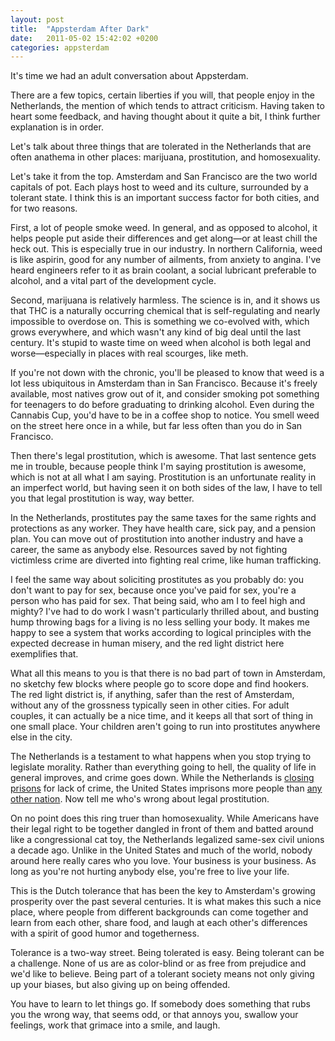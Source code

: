 ```yaml
---
layout: post
title:  "Appsterdam After Dark"
date:   2011-05-02 15:42:02 +0200
categories: appsterdam
---
```



It's time we had an adult conversation about Appsterdam. 



There are a few topics, certain liberties if you will, that people enjoy in the Netherlands, the mention of which tends to attract criticism. Having taken to heart some feedback, and having thought about it quite a bit, I think further explanation is in order. 



Let's talk about three things that are tolerated in the Netherlands that are often anathema in other places: marijuana, prostitution, and homosexuality.



Let's take it from the top. Amsterdam and San Francisco are the two world capitals of pot. Each plays host to weed and its culture, surrounded by a tolerant state. I think this is an important success factor for both cities, and for two reasons.



First, a lot of people smoke weed. In general, and as opposed to alcohol, it helps people put aside their differences and get along—or at least chill the heck out. This is especially true in our industry. In northern California, weed is like aspirin, good for any number of ailments, from anxiety to angina. I've heard engineers refer to it as brain coolant, a social lubricant preferable to alcohol, and a vital part of the development cycle.



Second, marijuana is relatively harmless. The science is in, and it shows us that THC is a naturally occurring chemical that is self-regulating and nearly impossible to overdose on. This is something we co-evolved with, which grows everywhere, and which wasn't any kind of big deal until the last century. It's stupid to waste time on weed when alcohol is both legal and worse—especially in places with real scourges, like meth.



If you're not down with the chronic, you'll be pleased to know that weed is a lot less ubiquitous in Amsterdam than in San Francisco. Because it's freely available, most natives grow out of it, and consider smoking pot something for teenagers to do before graduating to drinking alcohol. Even during the Cannabis Cup, you'd have to be in a coffee shop to notice. You smell weed on the street here once in a while, but far less often than you do in San Francisco.



Then there's legal prostitution, which is awesome. That last sentence gets me in trouble, because people think I'm saying prostitution is awesome, which is not at all what I am saying. Prostitution is an unfortunate reality in an imperfect world, but having seen it on both sides of the law, I have to tell you that legal prostitution is way, way better.



In the Netherlands, prostitutes pay the same taxes for the same rights and protections as any worker. They have health care, sick pay, and a pension plan. You can move out of prostitution into another industry and have a career, the same as anybody else. Resources saved by not fighting victimless crime are diverted into fighting real crime, like human trafficking.



I feel the same way about soliciting prostitutes as you probably do: you don't want to pay for sex, because once you've paid for sex, you're a person who has paid for sex. That being said, who am I to feel high and mighty? I've had to do work I wasn't particularly thrilled about, and busting hump throwing bags for a living is no less selling your body. It makes me happy to see a system that works according to logical principles with the expected decrease in human misery, and the red light district here exemplifies that.



What all this means to you is that there is no bad part of town in Amsterdam, no sketchy few blocks where people go to score dope and find hookers. The red light district is, if anything, safer than the rest of Amsterdam, without any of the grossness typically seen in other cities. For adult couples, it can actually be a nice time, and it keeps all that sort of thing in one small place. Your children aren't going to run into prostitutes anywhere else in the city.



The Netherlands is a testament to what happens when you stop trying to legislate morality. Rather than everything going to hell, the quality of life in general improves, and crime goes down. While the Netherlands is <a href="http://lmgtfy.com/?q=Is+the+Netherlands+closing+prisons%3F">closing prisons</a> for lack of crime, the United States imprisons more people than <a href="http://lmgtfy.com/?q=Does+the+U.S.+imprison+more+people+than+another+other+nation%3F">any other nation</a>. Now tell me who's wrong about legal prostitution.



On no point does this ring truer than homosexuality. While Americans have their legal right to be together dangled in front of them and batted around like a congressional cat toy, the Netherlands legalized same-sex civil unions a decade ago. Unlike in the United States and much of the world, nobody around here really cares who you love. Your business is your business. As long as you're not hurting anybody else, you're free to live your life.



This is the Dutch tolerance that has been the key to Amsterdam's growing prosperity over the past several centuries. It is what makes this such a nice place, where people from different backgrounds can come together and learn from each other, share food, and laugh at each other's differences with a spirit of good humor and togetherness.



Tolerance is a two-way street. Being tolerated is easy. Being tolerant can be a challenge. None of us are as color-blind or as free from prejudice and we'd like to believe. Being part of a tolerant society means not only giving up your biases, but also giving up on being offended. 



You have to learn to let things go. If somebody does something that rubs you the wrong way, that seems odd, or that annoys you, swallow your feelings, work that grimace into a smile, and laugh.


